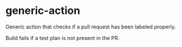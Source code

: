 # generic-action

Generic action that checks if a pull request has been labeled properly.

Build fails if a test plan is not present in the PR.
